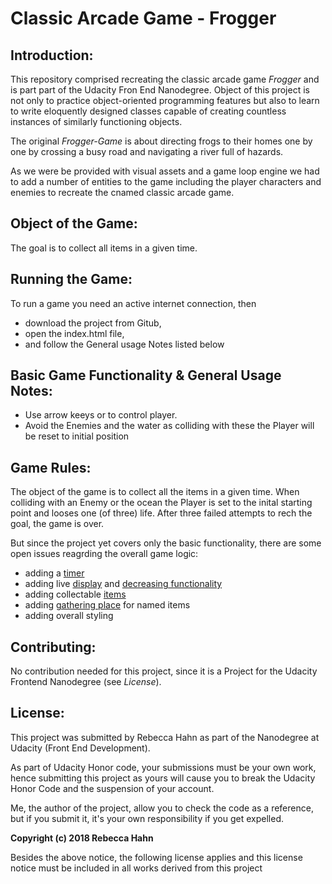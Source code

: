 # Classic Arcade Game - Frogger

## Introduction:

This repository comprised recreating the classic arcade game *Frogger* and is part part of the Udacity Fron End Nanodegree. Object of this project is not only to practice object-oriented programming features but also to learn to write eloquently designed classes capable of creating countless instances of similarly functioning objects.

The original *Frogger-Game* is about directing frogs to their homes one by one by crossing a busy road and navigating a river full of hazards. 

As we were be provided with visual assets and a game loop engine we had to add a number of entities to the game including the player characters and enemies to recreate the cnamed classic arcade game.

## Object of the Game:

The goal is to collect all items in a given time. 

## Running the Game:

To run a game you need an active internet connection, then

- download the project from Gitub,
- open the index.html file, 
- and follow the General usage Notes listed below

## Basic Game Functionality & General Usage Notes:

- Use arrow keeys or to control player.
- Avoid the Enemies and the water as colliding with these the Player will be reset to initial position

## Game Rules:

The object of the game is to collect all the items in a given time. When colliding with an Enemy or the ocean the Player is set to the inital starting point and looses one (of three) life. After three failed attempts to rech the goal, the game is over. 

But since the project yet covers only the basic functionality, there are some open issues reagrding the overall game logic:

- adding a [timer](https://github.com/I3ekka/frontend-nanodegree-arcade-game/issues/1)
- adding live [display](https://github.com/I3ekka/frontend-nanodegree-arcade-game/issues/2) and [decreasing functionality](https://github.com/I3ekka/frontend-nanodegree-arcade-game/issues/5)
- adding collectable [items](https://github.com/I3ekka/frontend-nanodegree-arcade-game/issues/3)
- adding [gathering place](https://github.com/I3ekka/frontend-nanodegree-arcade-game/issues/4) for named items
- adding overall styling

## Contributing:

No contribution needed for this project, since it is a Project for the Udacity Frontend Nanodegree (see *License*).

## License:

This project was submitted by Rebecca Hahn as part of the Nanodegree at Udacity (Front End Development).

As part of Udacity Honor code, your submissions must be your own work, hence submitting this project as yours will cause you to break the Udacity Honor Code and the suspension of your account.

Me, the author of the project, allow you to check the code as a reference, but if you submit it, it's your own responsibility if you get expelled.

**Copyright (c) 2018 Rebecca Hahn**

Besides the above notice, the following license applies and this license notice must be included in all works derived from this project
